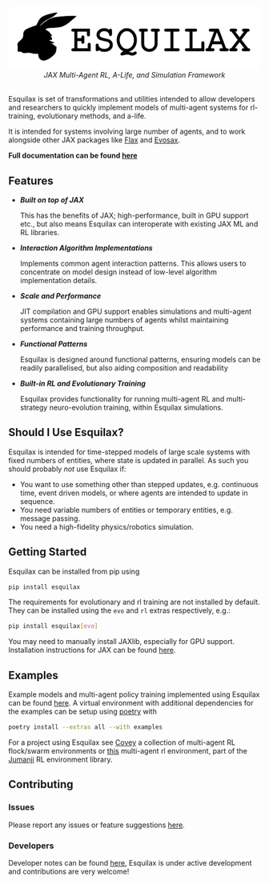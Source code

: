 <div align="center">
  <img src="https://github.com/zombie-einstein/esquilax/raw/main/.github/images/text_logo.png" />
  <br>
  <em>JAX Multi-Agent RL, A-Life, and Simulation Framework</em>
</div>
<br>

Esquilax is set of transformations and utilities
intended to allow developers and researchers to
quickly implement models of multi-agent systems
for rl-training, evolutionary methods, and a-life.

It is intended for systems involving large number of
agents, and to work alongside other JAX packages
like [Flax](https://github.com/google/flax) and
[Evosax](https://github.com/RobertTLange/evosax).

**Full documentation can be found
[here](https://zombie-einstein.github.io/esquilax/)**

## Features

- ***Built on top of JAX***

  This has the benefits of JAX; high-performance, built in
  GPU support etc., but also means Esquilax can interoperate
  with existing JAX ML and RL libraries.

- ***Interaction Algorithm Implementations***

  Implements common agent interaction patterns. This
  allows users to concentrate on model design instead of low-level
  algorithm implementation details.

- ***Scale and Performance***

  JIT compilation and GPU support enables simulations and multi-agent
  systems containing large numbers of agents whilst maintaining
  performance and training throughput.

- ***Functional Patterns***

  Esquilax is designed around functional patterns, ensuring models
  can be readily parallelised, but also aiding composition
  and readability

- ***Built-in RL and Evolutionary Training***

  Esquilax provides functionality for running multi-agent RL
  and multi-strategy neuro-evolution training, within Esquilax
  simulations.

## Should I Use Esquilax?

Esquilax is intended for time-stepped models of large scale systems
with fixed numbers of entities, where state is updated in parallel.
As such you should probably *not* use Esquilax if:

- You want to use something other than stepped updates, e.g.
  continuous time, event driven models, or where agents are intended to
  update in sequence.
- You need variable numbers of entities or temporary entities, e.g.
  message passing.
- You need a high-fidelity physics/robotics simulation.

## Getting Started

Esquilax can be installed from pip using

``` bash
pip install esquilax
```

The requirements for evolutionary and rl training are
not installed by default. They can be installed using the `evo` and `rl`
extras respectively, e.g.:

```bash
pip install esquilax[evo]
```

You may need to manually install JAXlib, especially for GPU support.
Installation instructions for JAX can be found
[here](https://github.com/google/jax?tab=readme-ov-file#installation).

## Examples

Example models and multi-agent policy training implemented using Esquilax
can be found [here](https://github.com/zombie-einstein/esquilax/tree/main/examples). A virtual environment with additional
dependencies for the examples can be setup using [poetry](https://python-poetry.org/)
with

```bash
poetry install --extras all --with examples
```

For a project using Esquilax see
[Covey](https://github.com/zombie-einstein/covey) a collection of multi-agent
RL flock/swarm environments or
[this](https://github.com/instadeepai/jumanji/tree/main/jumanji/environments/swarms/search_and_rescue)
multi-agent rl environment, part of the [Jumanji](https://github.com/instadeepai/jumanji)
RL environment library.

## Contributing

### Issues

Please report any issues or feature suggestions
[here](https://github.com/zombie-einstein/esquilax/issues).

### Developers

Developer notes can be found
[here](https://github.com/zombie-einstein/esquilax/blob/main/.github/docs/developers.md),
Esquilax is under active development and contributions are very welcome!
